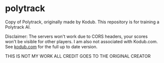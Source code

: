 # polytrack
Copy of Polytrack, originally made by Kodub.
This repository is for training a Polytrack AI.

Disclaimer: The servers won't work due to CORS headers, your scores won't be visible for other players. I am also not associated with Kodub.com.
See [kodub.com](https://www.kodub.com/apps/polytrack) for the full up to date version.

THIS IS NOT MY WORK ALL CREDIT GOES TO THE ORIGINAL CREATOR
